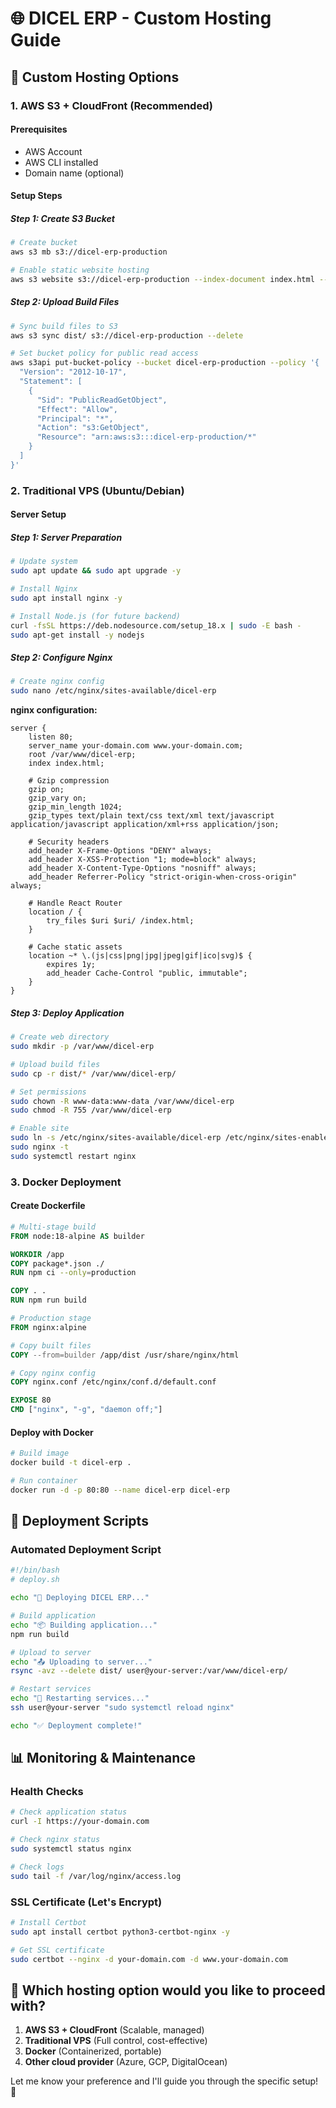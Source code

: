 # 🌐 DICEL ERP - Custom Hosting Guide

## 🎯 Custom Hosting Options

### 1. **AWS S3 + CloudFront (Recommended)**

#### Prerequisites
- AWS Account
- AWS CLI installed
- Domain name (optional)

#### Setup Steps

##### Step 1: Create S3 Bucket
```bash
# Create bucket
aws s3 mb s3://dicel-erp-production

# Enable static website hosting
aws s3 website s3://dicel-erp-production --index-document index.html --error-document index.html
```

##### Step 2: Upload Build Files
```bash
# Sync build files to S3
aws s3 sync dist/ s3://dicel-erp-production --delete

# Set bucket policy for public read access
aws s3api put-bucket-policy --bucket dicel-erp-production --policy '{
  "Version": "2012-10-17",
  "Statement": [
    {
      "Sid": "PublicReadGetObject",
      "Effect": "Allow",
      "Principal": "*",
      "Action": "s3:GetObject",
      "Resource": "arn:aws:s3:::dicel-erp-production/*"
    }
  ]
}'
```

### 2. **Traditional VPS (Ubuntu/Debian)**

#### Server Setup

##### Step 1: Server Preparation
```bash
# Update system
sudo apt update && sudo apt upgrade -y

# Install Nginx
sudo apt install nginx -y

# Install Node.js (for future backend)
curl -fsSL https://deb.nodesource.com/setup_18.x | sudo -E bash -
sudo apt-get install -y nodejs
```

##### Step 2: Configure Nginx
```bash
# Create nginx config
sudo nano /etc/nginx/sites-available/dicel-erp
```

**nginx configuration:**
```nginx
server {
    listen 80;
    server_name your-domain.com www.your-domain.com;
    root /var/www/dicel-erp;
    index index.html;

    # Gzip compression
    gzip on;
    gzip_vary on;
    gzip_min_length 1024;
    gzip_types text/plain text/css text/xml text/javascript application/javascript application/xml+rss application/json;

    # Security headers
    add_header X-Frame-Options "DENY" always;
    add_header X-XSS-Protection "1; mode=block" always;
    add_header X-Content-Type-Options "nosniff" always;
    add_header Referrer-Policy "strict-origin-when-cross-origin" always;

    # Handle React Router
    location / {
        try_files $uri $uri/ /index.html;
    }

    # Cache static assets
    location ~* \.(js|css|png|jpg|jpeg|gif|ico|svg)$ {
        expires 1y;
        add_header Cache-Control "public, immutable";
    }
}
```

##### Step 3: Deploy Application
```bash
# Create web directory
sudo mkdir -p /var/www/dicel-erp

# Upload build files
sudo cp -r dist/* /var/www/dicel-erp/

# Set permissions
sudo chown -R www-data:www-data /var/www/dicel-erp
sudo chmod -R 755 /var/www/dicel-erp

# Enable site
sudo ln -s /etc/nginx/sites-available/dicel-erp /etc/nginx/sites-enabled/
sudo nginx -t
sudo systemctl restart nginx
```

### 3. **Docker Deployment**

#### Create Dockerfile
```dockerfile
# Multi-stage build
FROM node:18-alpine AS builder

WORKDIR /app
COPY package*.json ./
RUN npm ci --only=production

COPY . .
RUN npm run build

# Production stage
FROM nginx:alpine

# Copy built files
COPY --from=builder /app/dist /usr/share/nginx/html

# Copy nginx config
COPY nginx.conf /etc/nginx/conf.d/default.conf

EXPOSE 80
CMD ["nginx", "-g", "daemon off;"]
```

#### Deploy with Docker
```bash
# Build image
docker build -t dicel-erp .

# Run container
docker run -d -p 80:80 --name dicel-erp dicel-erp
```

## 🔧 Deployment Scripts

### Automated Deployment Script
```bash
#!/bin/bash
# deploy.sh

echo "🚀 Deploying DICEL ERP..."

# Build application
echo "📦 Building application..."
npm run build

# Upload to server
echo "📤 Uploading to server..."
rsync -avz --delete dist/ user@your-server:/var/www/dicel-erp/

# Restart services
echo "🔄 Restarting services..."
ssh user@your-server "sudo systemctl reload nginx"

echo "✅ Deployment complete!"
```

## 📊 Monitoring & Maintenance

### Health Checks
```bash
# Check application status
curl -I https://your-domain.com

# Check nginx status
sudo systemctl status nginx

# Check logs
sudo tail -f /var/log/nginx/access.log
```

### SSL Certificate (Let's Encrypt)
```bash
# Install Certbot
sudo apt install certbot python3-certbot-nginx -y

# Get SSL certificate
sudo certbot --nginx -d your-domain.com -d www.your-domain.com
```

## 🎯 **Which hosting option would you like to proceed with?**

1. **AWS S3 + CloudFront** (Scalable, managed)
2. **Traditional VPS** (Full control, cost-effective)
3. **Docker** (Containerized, portable)
4. **Other cloud provider** (Azure, GCP, DigitalOcean)

Let me know your preference and I'll guide you through the specific setup! 🚀 
